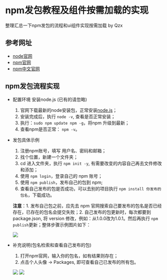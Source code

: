 # npm发包教程及组件按需加载的实现
整理汇总一下npm发包的流程和ui组件实现按需加载  by Qzx

## 参考网址
- [node官网](http://nodejs.cn/)
- [npm官网](https://www.npmjs.com/)
- [npm中文官网](https://www.npmjs.com.cn/)

## npm发包流程实现
- 配置环境 安装node.js (已有的请忽略)
	1. 官网下载最新的node安装包，正常安装[node.js](http://nodejs.cn/)；
	2. 安装完成后，执行 `node -v`, 查看是否正常安装；
	3. 执行：`sudo npm update npm -g`，将npm 升级到最新；
	4. 查看npm是否正常： `npm -v`。

- 发包具体示例
	1. 注册npm账号，填写 用户名、密码和邮箱；
	2. 找个位置，新建一个文件夹；
	3. cd 进入文件夹，执行 `npm init -y`, 有需要改变的内容自己再去文件修改和添加；
	4. 使用 `npm login`，登录自己的 npm 账号；
	5. 使用 `npm publish`，发布自己的包到 npm;
	6. 查看自己发布的包是否成功，可以去别的项目执行 `npm install 你发布的包名`，下载成功。
	
	**注意**：1. 发布自己包之前，应先去 npm 官网搜索自己要发布的包名是否已经存在，已存在的包名会提交失败；2. 自己发布的包更新时，每次都要到package.json, 将 version 修改，例如：从1.0.0改为1.0.1。然后再执行 `npm publish`更新；整体步骤示例图片如下：
	
	![](https://github.com/liuyun012/Js_frame/blob/master/images/WechatIMG97.jpg) 
	
- 补充说明(包名检索和查看自己发布的包)
	1. 打开npm官网，输入你的包名，如有结果则存在；
	2. 点击个人头像 -> Packages, 即可查看自己已发布的所有包。
	
	![](https://github.com/liuyun012/Js_frame/blob/master/images/1532835956642.jpg) 
	![](https://github.com/liuyun012/Js_frame/blob/master/images/1532836082894.jpg) 